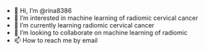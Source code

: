 - 👋 Hi, I’m @rina8386
- 👀 I’m interested in machine learning of radiomic cervical cancer
- 🌱 I’m currently learning radiomic cervical cancer
- 💞️ I’m looking to collaborate on machine learning of radiomic
- 📫 How to reach me by email

<!---
rina8386/rina8386 is a ✨ special ✨ repository because its `README.md` (this file) appears on your GitHub profile.
You can click the Preview link to take a look at your changes.
--->
